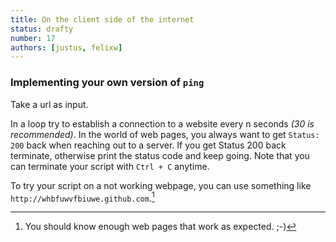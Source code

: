 ```yaml
---
title: On the client side of the internet
status: drafty
number: 17
authors: [justus, felixw]
---
```


### Implementing your own version of `ping`

Take a url as input.

In a loop try to establish a connection to a website every n seconds _(30 is recommended)_. In the world of web pages, you always want to get `Status: 200` back when reaching out to a server.
If you get Status 200 back terminate, otherwise print the status code and keep going. Note that you can terminate your script with `Ctrl + C` anytime.

To try your script on a not working webpage, you can use something like `http://whbfuwvfbiuwe.github.com`.[^working]

[^working]:
    You should know enough web pages that work as expected. ;-)
